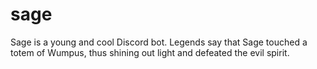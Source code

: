 # sage
Sage is a young and cool Discord bot. Legends say that Sage touched a totem of Wumpus, thus shining out light and defeated the evil spirit.
